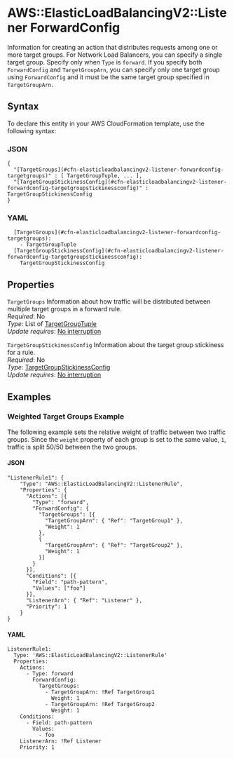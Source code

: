 # AWS::ElasticLoadBalancingV2::Listener ForwardConfig<a name="aws-properties-elasticloadbalancingv2-listener-forwardconfig"></a>

Information for creating an action that distributes requests among one or more target groups\. For Network Load Balancers, you can specify a single target group\. Specify only when `Type` is `forward`\. If you specify both `ForwardConfig` and `TargetGroupArn`, you can specify only one target group using `ForwardConfig` and it must be the same target group specified in `TargetGroupArn`\.

## Syntax<a name="aws-properties-elasticloadbalancingv2-listener-forwardconfig-syntax"></a>

To declare this entity in your AWS CloudFormation template, use the following syntax:

### JSON<a name="aws-properties-elasticloadbalancingv2-listener-forwardconfig-syntax.json"></a>

```
{
  "[TargetGroups](#cfn-elasticloadbalancingv2-listener-forwardconfig-targetgroups)" : [ TargetGroupTuple, ... ],
  "[TargetGroupStickinessConfig](#cfn-elasticloadbalancingv2-listener-forwardconfig-targetgroupstickinessconfig)" : TargetGroupStickinessConfig
}
```

### YAML<a name="aws-properties-elasticloadbalancingv2-listener-forwardconfig-syntax.yaml"></a>

```
  [TargetGroups](#cfn-elasticloadbalancingv2-listener-forwardconfig-targetgroups):
    - TargetGroupTuple
  [TargetGroupStickinessConfig](#cfn-elasticloadbalancingv2-listener-forwardconfig-targetgroupstickinessconfig):
    TargetGroupStickinessConfig
```

## Properties<a name="aws-properties-elasticloadbalancingv2-listener-forwardconfig-properties"></a>

`TargetGroups` <a name="cfn-elasticloadbalancingv2-listener-forwardconfig-targetgroups"></a>
Information about how traffic will be distributed between multiple target groups in a forward rule\.  
_Required_: No  
_Type_: List of [TargetGroupTuple](aws-properties-elasticloadbalancingv2-listener-targetgrouptuple.md)  
_Update requires_: [No interruption](https://docs.aws.amazon.com/AWSCloudFormation/latest/UserGuide/using-cfn-updating-stacks-update-behaviors.html#update-no-interrupt)

`TargetGroupStickinessConfig` <a name="cfn-elasticloadbalancingv2-listener-forwardconfig-targetgroupstickinessconfig"></a>
Information about the target group stickiness for a rule\.  
_Required_: No  
_Type_: [TargetGroupStickinessConfig](aws-properties-elasticloadbalancingv2-listener-targetgroupstickinessconfig.md)  
_Update requires_: [No interruption](https://docs.aws.amazon.com/AWSCloudFormation/latest/UserGuide/using-cfn-updating-stacks-update-behaviors.html#update-no-interrupt)

## Examples<a name="aws-properties-elasticloadbalancingv2-listener-forwardconfig--examples"></a>

### Weighted Target Groups Example<a name="aws-properties-elasticloadbalancingv2-listener-forwardconfig--examples--Weighted_Target_Groups_Example"></a>

The following example sets the relative weight of traffic between two traffic groups\. Since the `weight` property of each group is set to the same value, `1`, traffic is split 50/50 between the two groups\.

#### JSON<a name="aws-properties-elasticloadbalancingv2-listener-forwardconfig--examples--Weighted_Target_Groups_Example--json"></a>

```
"ListenerRule1": {
    "Type": "AWS::ElasticLoadBalancingV2::ListenerRule",
    "Properties": {
      "Actions": [{
        "Type": "forward",
        "ForwardConfig": {
          "TargetGroups": [{
            "TargetGroupArn": { "Ref": "TargetGroup1" },
            "Weight": 1
          },
          {
            "TargetGroupArn": { "Ref": "TargetGroup2" },
            "Weight": 1
          }]
        }
      }],
      "Conditions": [{
        "Field": "path-pattern",
        "Values": ["foo"]
      }],
      "ListenerArn": { "Ref": "Listener" },
      "Priority": 1
    }
}
```

#### YAML<a name="aws-properties-elasticloadbalancingv2-listener-forwardconfig--examples--Weighted_Target_Groups_Example--yaml"></a>

```
ListenerRule1:
  Type: 'AWS::ElasticLoadBalancingV2::ListenerRule'
  Properties:
    Actions:
      - Type: forward
        ForwardConfig:
          TargetGroups:
            - TargetGroupArn: !Ref TargetGroup1
              Weight: 1
            - TargetGroupArn: !Ref TargetGroup2
              Weight: 1
    Conditions:
      - Field: path-pattern
        Values:
          - foo
    ListenerArn: !Ref Listener
    Priority: 1
```
